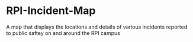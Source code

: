 # RPI-Incident-Map
A map that displays the locations and details of various incidents reported to public saftey on and around the RPI campus